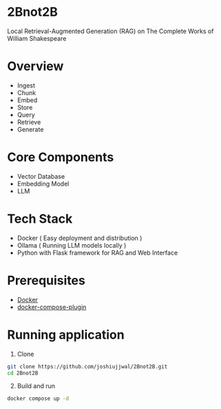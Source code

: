 # 2Bnot2B
Local Retrieval-Augmented Generation (RAG) on The Complete Works of William Shakespeare 

# Overview
- Ingest
- Chunk
- Embed
- Store
- Query
- Retrieve
- Generate

# Core Components
- Vector Database
- Embedding Model
- LLM

# Tech Stack
- Docker ( Easy deployment and distribution )
- Ollama ( Running LLM models locally )
- Python with Flask framework for RAG and Web Interface

# Prerequisites 
- [Docker](https://docs.docker.com/get-started/get-docker/)
- [docker-compose-plugin](https://docs.docker.com/compose/install/)

# Running application
1. Clone 
```bash
git clone https://github.com/joshiujjwal/2Bnot2B.git
cd 2Bnot2B
```
2. Build and run
```bash
docker compose up -d
```

